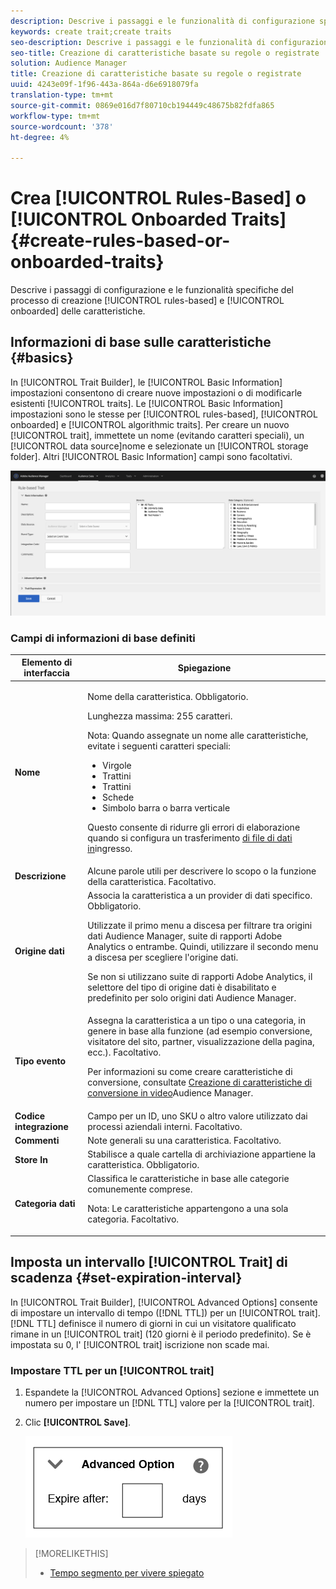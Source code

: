 ```yaml
---
description: Descrive i passaggi e le funzionalità di configurazione specifici per il processo di creazione delle caratteristiche basato su regole e integrato.
keywords: create trait;create traits
seo-description: Descrive i passaggi e le funzionalità di configurazione specifici per il processo di creazione delle caratteristiche basato su regole e integrato.
seo-title: Creazione di caratteristiche basate su regole o registrate
solution: Audience Manager
title: Creazione di caratteristiche basate su regole o registrate
uuid: 4243e09f-1f96-443a-864a-d6e6918079fa
translation-type: tm+mt
source-git-commit: 0869e016d7f80710cb194449c48675b82fdfa865
workflow-type: tm+mt
source-wordcount: '378'
ht-degree: 4%

---
```



# Crea [!UICONTROL Rules-Based] o [!UICONTROL Onboarded Traits] {#create-rules-based-or-onboarded-traits}

Descrive i passaggi di configurazione e le funzionalità specifiche del processo di creazione [!UICONTROL rules-based] e [!UICONTROL onboarded] delle caratteristiche.

<!-- c_tb_rules_traits.xml -->

## Informazioni di base sulle caratteristiche {#basics}

In [!UICONTROL Trait Builder], le [!UICONTROL Basic Information] impostazioni consentono di creare nuove impostazioni o di modificarle esistenti [!UICONTROL traits]. Le [!UICONTROL Basic Information] impostazioni sono le stesse per [!UICONTROL rules-based], [!UICONTROL onboarded] e [!UICONTROL algorithmic traits]. Per creare un nuovo [!UICONTROL trait], immettete un nome (evitando caratteri speciali), un [!UICONTROL data source]nome e selezionate un [!UICONTROL storage folder]. Altri [!UICONTROL Basic Information] campi sono facoltativi.

<!-- c_tb_basics.xml -->

![create-trait](assets/create-trait.png)

### Campi di informazioni di base definiti

<table id="table_42AEC7A5B22346C5BB996D2D36C56229"> 
 <thead> 
  <tr> 
   <th colname="col1" class="entry"> Elemento di interfaccia </th> 
   <th colname="col2" class="entry"> Spiegazione </th> 
  </tr> 
 </thead>
 <tbody> 
  <tr> 
   <td colname="col1"> <b><span class="uicontrol"> Nome</span></b> </td> 
   <td colname="col2"> <p>Nome della caratteristica. Obbligatorio. </p> <p>Lunghezza massima: 255 caratteri. </p> <p> <p>Nota: Quando assegnate un nome alle caratteristiche, evitate i seguenti caratteri speciali: 
      <ul id="ul_AB38A333F21A4AA9B5656CBA69BA65E3"> 
       <li id="li_0E5033B540BC41E799075845388E85A7">Virgole </li> 
       <li id="li_B1A6C3E3FB98473A91E4675EE09460F0">Trattini </li> 
       <li id="li_579302FE34B64FE0AE3C751012839229">Trattini </li> 
       <li id="li_44890F738CC64E449CC2545D701ECBC7">Schede </li> 
       <li id="li_C203837501A94342923C99A7DAD1ED61">Simbolo barra o barra verticale </li> 
      </ul> </p> </p> <p>Questo consente di ridurre gli errori di elaborazione quando si configura un trasferimento <a href="../../integration/sending-audience-data/batch-data-transfer-explained/inbound-file-contents.md"> di file di dati in</a>ingresso. </p> </td> 
  </tr> 
  <tr> 
   <td colname="col1"> <b><span class="uicontrol"> Descrizione</span></b> </td> 
   <td colname="col2"> Alcune parole utili per descrivere lo scopo o la funzione della caratteristica. Facoltativo. </td> 
  </tr> 
  <tr> 
   <td colname="col1"> <b><span class="uicontrol"> Origine dati</span></b> </td> 
   <td colname="col2"> Associa la caratteristica a un provider di dati specifico. Obbligatorio. <p>Utilizzate il primo menu a discesa per filtrare tra  origini dati Audience Manager, suite di rapporti Adobe  Analytics o entrambe. Quindi, utilizzare il secondo menu a discesa per scegliere l'origine dati.</p><p> Se non si utilizzano suite di rapporti Adobe  Analytics, il selettore del tipo di origine dati è disabilitato e predefinito per  solo origini dati Audience Manager.</p>  </td> 
  </tr>
   <tr> 
   <td colname="col1"> <b><span class="uicontrol"> Tipo evento</span></b> </td> 
   <td colname="col2"> Assegna la caratteristica a un tipo o una categoria, in genere in base alla funzione (ad esempio conversione, visitatore del sito, partner, visualizzazione della pagina, ecc.). Facoltativo. <p> Per informazioni su come creare caratteristiche di conversione, consultate <a href="https://docs.adobe.com/content/help/en/audience-manager-learn/tutorials/build-and-manage-audiences/traits-and-segments/creating-conversion-traits.html">Creazione di caratteristiche di conversione in  video</a>Audience Manager. </p></td> 
  </tr> 
  <tr> 
   <td colname="col1"> <b><span class="uicontrol"> Codice integrazione</span></b> </td> 
   <td colname="col2"> Campo per un ID, uno SKU o altro valore utilizzato dai processi aziendali interni. Facoltativo. </td> 
  </tr> 
  <tr> 
   <td colname="col1"> <b><span class="uicontrol"> Commenti</span></b> </td> 
   <td colname="col2"> Note generali su una caratteristica. Facoltativo. </td> 
  </tr> 
  <tr> 
   <td colname="col1"> <b><span class="uicontrol"> Store In</span></b> </td> 
   <td colname="col2"> Stabilisce a quale cartella di archiviazione appartiene la caratteristica. Obbligatorio. </td> 
  </tr> 
  <tr> 
   <td colname="col1"> <b><span class="uicontrol"> Categoria dati</span></b> </td> 
   <td colname="col2"> Classifica le caratteristiche in base alle categorie comunemente comprese. <p>Nota:  Le caratteristiche appartengono a una sola categoria. Facoltativo. </p> </td> 
  </tr> 
 </tbody> 
</table>

## Imposta un intervallo [!UICONTROL Trait] di scadenza {#set-expiration-interval}

In [!UICONTROL Trait Builder], [!UICONTROL Advanced Options] consente di impostare un intervallo di tempo ([!DNL TTL]) per un [!UICONTROL trait]. [!DNL TTL] definisce il numero di giorni in cui un visitatore qualificato rimane in un [!UICONTROL trait] (120 giorni è il periodo predefinito). Se è impostata su 0, l&#39; [!UICONTROL trait] iscrizione non scade mai.

<!-- t_tb_ttl.xml -->

### Impostare TTL per un [!UICONTROL trait]

1. Espandete la [!UICONTROL Advanced Options] sezione e immettete un numero per impostare un [!DNL TTL] valore per la [!UICONTROL trait].
1. Clic **[!UICONTROL Save]**.

   ![](assets/TTL.png)

>[!MORELIKETHIS]
>
>* [Tempo segmento per vivere spiegato](../../features/traits/segment-ttl-explained.md)

